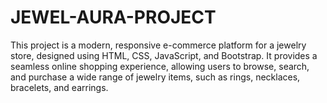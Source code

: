 # JEWEL-AURA-PROJECT
 This project is a modern, responsive e-commerce platform for a jewelry store, designed using HTML, CSS, JavaScript, and Bootstrap. It provides a seamless online shopping experience, allowing users to browse, search, and purchase a wide range of jewelry items, such as rings, necklaces, bracelets, and earrings.
